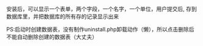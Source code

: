 安装后，可以显示一个表单，两个字段，一个名字，一个单位，用户提交后, 存到数据库里，并把数据库的所有存的记录显示出来


PS:启动时创建数据表，没有制作uninstall.php卸载动作（懒），所以点击删除后不能自动删除创建的数据表（大丈夫）
